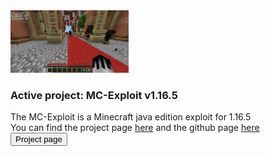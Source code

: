 <link rel="stylesheet" href="style.css">
<img height="100" src="files/image.png">
<div>
   <h3>Active project: MC-Exploit v1.16.5</h3>
   The MC-Exploit is a Minecraft java edition exploit for 1.16.5<br>
   You can find the project page <a class="a" href="client">here</a> and the github page <a class="a" href="https://github.com/ZeroZipp/Vetex-Client/">here</a><br>
   <button class="button" onclick="size('client')">Project page</button>
</div>
